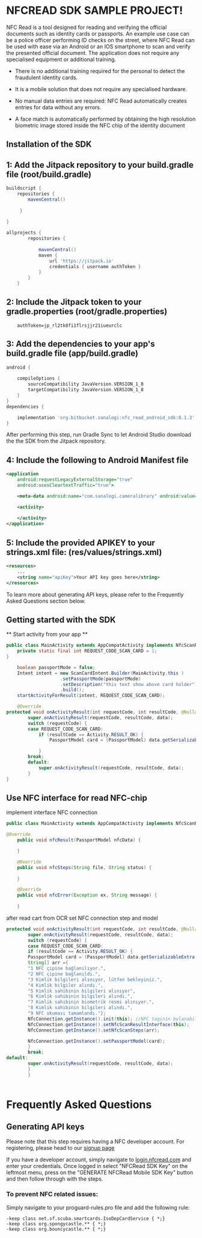 # NFCREAD SDK SAMPLE PROJECT!

NFC Read is a tool designed for reading and verifying the official documents such as identity cards or passports. An example use case can be a police officer performing ID checks on the street, where NFC Read can be used with ease via an Android or an IOS smartphone to scan and verify the presented official document. The application does not require any specialised equipment or additional training.

- There is no additional training required for the personal to detect the fraudulent identity cards.

- It is a mobile solution that does not require any specialised hardware.

- No manual data entries are required: NFC Read automatically creates entries for data without any errors.

- A face match is automatically performed by obtaining the high resolution biometric image stored inside the NFC chip of the identity document

## Installation of the SDK

## 1: Add the Jitpack repository to your build.gradle file (root/build.gradle)

```groovy
buildscript {
    repositories {
        mavenCentral()
        
     }
     
}

allprojects {
        repositories {
            
            mavenCentral()
            maven {
                url 'https://jitpack.io'
                credentials { username authToken }
            }
        }
    }
```

## 2: Include the Jitpack token to your gradle.properties (root/gradle.properties)

```
    authToken=jp_rl2tk0fi1flrsjjr21iueurclc
```

## 3: Add the dependencies to your app's build.gradle file (app/build.gradle)

```groovy
android {
    
    compileOptions {
        sourceCompatibility JavaVersion.VERSION_1_8
        targetCompatibility JavaVersion.VERSION_1_8
    }
}
dependencies {

    implementation 'org.bitbucket.sanalogi:nfc_read_android_sdk:0.1.3'
}
```

After performing this step, run Gradle Sync to let Android Studio download the the SDK from the Jitpack repository.

## 4: Include the following to Android Manifest file

```xml
<application
	android:requestLegacyExternalStorage="true"
	android:usesCleartextTraffic="true">

	<meta-data android:name="com.sanalogi.cameralibrary" android:value="@string/apiKey" />

	<activity>
		
	</activity>
</application>
```

## 5: Include the provided APIKEY to your strings.xml file: (res/values/strings.xml)

```xml
<resources>
	...
	<string name="apiKey">Your API key goes here</string>
</resources>
```

To learn more about generating API keys, please refer to the Frequently Asked Questions section below.

## Getting started with the SDK

** Start activity from your app **
```java
public class MainActivity extends AppCompatActivity implements NfcScanResultInterface {
    private static final int REQUEST_CODE_SCAN_CARD = 1;
}

```
```java
    boolean passportMode = false;
    Intent intent = new ScanCardIntent.Builder(MainActivity.this )
					.setPassportMode(passportMode)
					.setDescription("this text show above card holder")
					.build();
    startActivityForResult(intent, REQUEST_CODE_SCAN_CARD);
```


```java
    @Override
protected void onActivityResult(int requestCode, int resultCode, @Nullable Intent data) {
        super.onActivityResult(requestCode, resultCode, data);
        switch (requestCode) {
		case REQUEST_CODE_SCAN_CARD:
			if (resultCode == Activity.RESULT_OK) {
				PassportModel card = (PassportModel) data.getSerializableExtra(ScanCardIntent.RESULT_PAYCARDS_CARD);

			}
		break;
        default:
        	super.onActivityResult(requestCode, resultCode, data);
        }
}

```

## Use NFC interface for read NFC-chip
implement interface NFC connection
```java
public class MainActivity extends AppCompatActivity implements NfcScanResultInterface
```
```java
@Override
    public void nfcResult(PassportModel nfcData) {

    }

    @Override
    public void nfcSteps(String file, String status) {
    
    }

    @Override
    public void nfcError(Exception ex, String message) {
    
    }
```

after read cart from OCR set NFC connection step and model 
```java
protected void onActivityResult(int requestCode, int resultCode, @Nullable Intent data) {
        super.onActivityResult(requestCode, resultCode, data);
        switch (requestCode) {
        case REQUEST_CODE_SCAN_CARD:
        if (resultCode == Activity.RESULT_OK) {
        PassportModel card = (PassportModel) data.getSerializableExtra(ScanCardIntent.RESULT_PAYCARDS_CARD);
        String[] arr ={
        "1 NFC çipine bağlanılıyor.",
        "2 NFC çipine bağlanıldı.",
        "3 Kimlik bilgileri alınıyor, lütfen bekleyiniz.",
        "4 Kimlik bilgiler alındı.",
        "5 Kimlik sahibinin bilgileri alınıyor",
        "6 Kimlik sahibinin bilgileri alındı.",
        "7 Kimlik sahibinin biometrik resmi alınıyor.",
        "8 Kimlik sahibinin bilgileri alındı.",
        "9 NFC okuması tamamlandı."};
        NfcConnection.getInstance().init(this); //NFC taginin bulanabilmesi icin eklenmeli
        NfcConnection.getInstance().setNfcScanResultInterface(this);
        NfcConnection.getInstance().setNfcScanSteps(arr);

        NfcConnection.getInstance().setPassportModel(card);
        }
        break;
default:
        super.onActivityResult(requestCode, resultCode, data);
        }
        }
                    

```


# Frequently Asked Questions

## Generating API keys

Please note that this step requires having a NFC developer account. For registering, please head to our [signup page](https://login.nfcread.com/signup)

If you have a developer account, simply navigate to [login.nfcread.com](https://login.nfcread.com) and enter your credentials. Once logged in select "NFCRead SDK Key" on the leftmost menu, press on the "GENERATE NFCRead Mobile SDK Key" button and then follow through with the steps.


### To prevent NFC related issues:

Simply navigate to your proguard-rules.pro file and add the following rule:

```proguard
-keep class net.sf.scuba.smartcards.IsoDepCardService { *;}
-keep class org.spongycastle.** { *;}
-keep class org.bouncycastle.** { *;}
```

